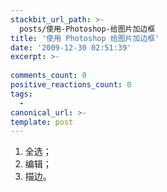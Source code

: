 ```yaml
---
stackbit_url_path: >-
  posts/使用-Photoshop-给图片加边框
title: '使用 Photoshop 给图片加边框'
date: '2009-12-30 02:51:39'
excerpt: >-
  
comments_count: 0
positive_reactions_count: 0
tags: 
  - 
canonical_url: >-
template: post
---
```

<div style="text-indent: 2em;"><ol style="text-indent: 0;">    <li>全选；</li>    <li>编辑；</li>    <li>描边。</li></ol></div>